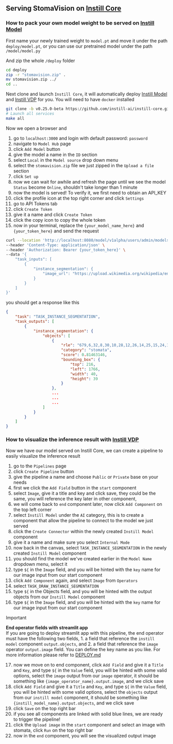 ## Serving StomaVision on [Instill Core](https://github.com/instill-ai/core)

### How to pack your own model weight to be served on [Instill Model](https://github.com/instill-ai/model)

First name your newly trained weight to `model.pt` and move it under the path `deploy/model.pt`, or you can use our pretrained model under the path `/model/model.py`

And zip the whole `/deploy` folder
```bash
cd deploy
zip -r "stomavision.zip" .
mv stomavision.zip ../
cd ..
```

Next clone and launch `Instill Core`, it will automatically deploy [Instill Model](https://github.com/instill-ai/model) and [Instill VDP](https://github.com/instill-ai/vdp) for you. You will need to have `docker` installed
```bash
git clone -b v0.25.0-beta https://github.com/instill-ai/instill-core.git && cd instill-core
# Launch all services
make all
```

Now we open a browser and
1. go to `localhost:3000` and login with default password: `password`
2. navigate to `Model Hub` page
3. click `Add Model` button
4. give the model a name in the `ID` section
5. select `Local` in the `Model source` drop down menu
6. select the `stomavision.zip` file we just zipped in the `Upload a file` section
7. click `Set up`
8. now we can wait for awhile and refresh the page until we see the model `Status` become `Online`, shouldn't take longer than 1 minute
9. now the model is served! To verify it, we first need to obtain an API_KEY
10. click the profile icon at the top right corner and click `Settings`
11. go to API Tokens tab
12. click `Create Token`
13. give it a name and click `Create Token`
14. click the copy icon to copy the whole token
15. now in your terminal, replace the `{your_model_name_here}` and `{your_token_here}` and send the request
```bash
curl --location 'http://localhost:8080/model/v1alpha/users/admin/models/{your_model_name_here}/trigger' \
--header 'Content-Type: application/json' \
--header 'Authorization: Bearer {your_token_here}' \
--data '{
    "task_inputs": [
        {
            "instance_segmentation": {
                "image_url": "https://upload.wikimedia.org/wikipedia/en/d/de/Nail_polish_impression_of_stomata.jpg"
            }
        }
    ]
}'
```
you should get a response like this
```json
{
    "task": "TASK_INSTANCE_SEGMENTATION",
    "task_outputs": [
        {
            "instance_segmentation": {
                "objects": [
                    {
                        "rle": "679,6,32,8,30,10,28,12,26,14,25,15,24,15,24,15,24,15,24,15,25,13,27,11,28,10,31,7,33,4,330",
                        "category": "stomata",
                        "score": 0.81463146,
                        "bounding_box": {
                            "top": 216,
                            "left": 1766,
                            "width": 40,
                            "height": 39
                        }
                    },
                    ...
                    ...
                    ...
                ]
            }
        }
    ]
}
```
### How to visualize the inference result with [Instill VDP](https://github.com/instill-ai/vdp)
Now we have our model served on Instill Core, we can create a pipeline to easily visualize the inference result
1. go to the `Pipelines` page
2. click `Create Pipeline` button
3. give the pipeline a name and choose `Public` or `Private` base on your needs
4. first we click the `Add Field` button in the `start` component
5. select `Image`, give it a title and key and click save, they could be the same, you will reference the key later in other component,
6. we will come back to `end` component later, now click `Add Component` on the top left corner
7. select `Instill Model` under the `AI` category, this is to create a component that allow the pipeline to connect to the model we just served
8. click the `Create Connector` within the newly created `Instill Model` component
9. give it a name and make sure you select `Internal Mode`
10. now back in the canvas, select `TASK_INSTANCE_SEGMENTATION` in the newly created `Instill Model` component
11. you should find the model we've created earlier in the `Model Name` dropdown menu, select it
12. type `${` in the `Image` field, and you will be hinted with the `key` name for our image input from our start component
13. click `Add Component` again, and select `Image` from `Operators`
14. select `TASK_DRAW_INSTANCE_SEGMENTATION`
15. type `${` in the Objects field, and you will be hinted with the output objects from our `Instill Model` component
16. type `${` in the `Image` field, and you will be hinted with the `key` name for our image input from our start component
> [!IMPORTANT]  
> **End operator fields with streamlit app**  
> If you are going to deploy streamlit app with this pipeline, the end operator must have the following two fields, 1. a field that reference the `instill model` component `output.objects`, and 2. a field that reference the `image` operator `output.image` field. You can define the key name as you like. For more information please refer to [DEPLOY.md](DEPLOY.md)
17. now we move on to end component, click `Add Field` and give it a `Title` and `Key`, and type `${` in the `Value` field, you will be hinted with some valid options, select the `image` output from our `image` operator, it should be something like `{image_operator_name}.output.image`, and we click save
18. click `Add Field` and give it a `Title` and `Key`, and type `${` in the `Value` field, you will be hinted with some valid options, select the `objects` output from our `instill model` component, it should be something like `{instill_model_name}.output.objects`, and we click save
19. click `Save` on the top right bar
20. if you see all components are linked with solid blue lines, we are ready to trigger the pipeline!
21. click the `Upload image` in the `start` component and select an image with stomata, click `Run` on the top right bar
22. now in the `end` component, you will see the visualized output image
